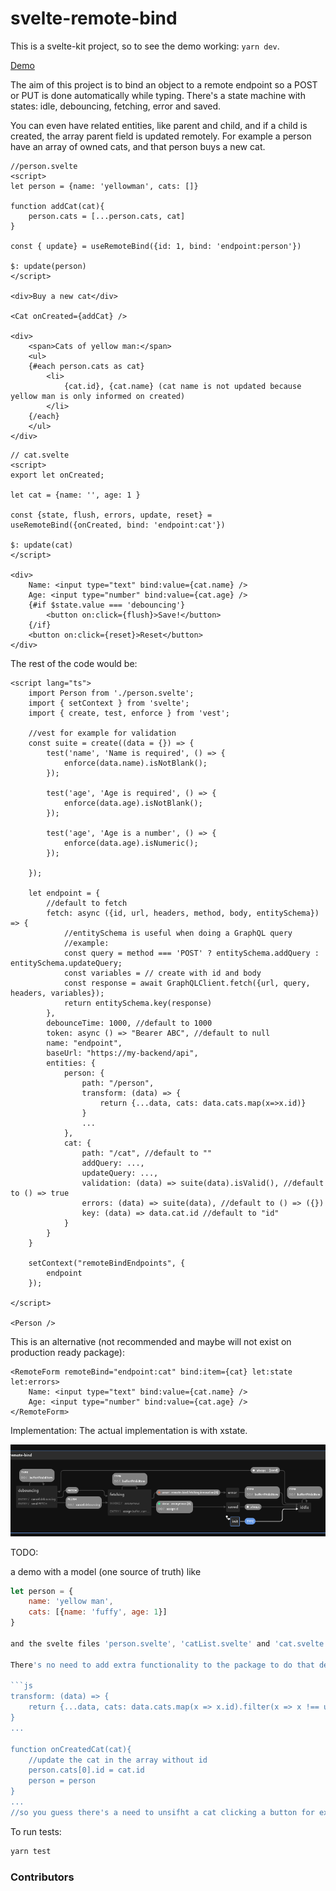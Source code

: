 # svelte-remote-bind

This is a svelte-kit project, so to see the demo working: ```yarn dev```.

[Demo](https://svelte-remote-bind.surge.sh)

The aim of this project is to bind an object to a remote endpoint so a POST or PUT is done automatically while typing. There's a state machine with states: idle, debouncing, fetching, error and saved.

You can even have related entities, like parent and child, and if a child is created, the array parent field is updated remotely. For example a person have an array of owned cats, and that person buys a new cat.

```svelte
//person.svelte
<script>
let person = {name: 'yellowman', cats: []}

function addCat(cat){
    person.cats = [...person.cats, cat]
}

const { update} = useRemoteBind({id: 1, bind: 'endpoint:person'})

$: update(person)
</script>

<div>Buy a new cat</div>

<Cat onCreated={addCat} />

<div>
    <span>Cats of yellow man:</span>
    <ul>
	{#each person.cats as cat}
		<li>
			{cat.id}, {cat.name} (cat name is not updated because yellow man is only informed on created)
		</li>
	{/each}
    </ul>
</div>
```

```svelte
// cat.svelte
<script>
export let onCreated;

let cat = {name: '', age: 1 } 

const {state, flush, errors, update, reset} = useRemoteBind({onCreated, bind: 'endpoint:cat'})

$: update(cat)
</script>

<div>
    Name: <input type="text" bind:value={cat.name} />
    Age: <input type="number" bind:value={cat.age} />
    {#if $state.value === 'debouncing'}
        <button on:click={flush}>Save!</button>
    {/if}
    <button on:click={reset}>Reset</button>
</div>
```

The rest of the code would be:

```svelte
<script lang="ts">
    import Person from './person.svelte';
    import { setContext } from 'svelte';
    import { create, test, enforce } from 'vest';

    //vest for example for validation
    const suite = create((data = {}) => {
        test('name', 'Name is required', () => {
            enforce(data.name).isNotBlank();
        });

        test('age', 'Age is required', () => {
            enforce(data.age).isNotBlank();
        });

        test('age', 'Age is a number', () => {
            enforce(data.age).isNumeric();
        });

    });

    let endpoint = {
        //default to fetch
        fetch: async ({id, url, headers, method, body, entitySchema}) => {
            //entitySchema is useful when doing a GraphQL query 
            //example:
            const query = method === 'POST' ? entitySchema.addQuery : entitySchema.updateQuery;
            const variables = // create with id and body
            const response = await GraphQLClient.fetch({url, query, headers, variables});
            return entitySchema.key(response)
        },
        debounceTime: 1000, //default to 1000
        token: async () => "Bearer ABC", //default to null
        name: "endpoint",
        baseUrl: "https://my-backend/api",
        entities: {
            person: {
                path: "/person", 
                transform: (data) => {
                    return {...data, cats: data.cats.map(x=>x.id)}
                }
                ...
            },
            cat: {
                path: "/cat", //default to ""
                addQuery: ...,
                updateQuery: ...,
                validation: (data) => suite(data).isValid(), //default to () => true
                errors: (data) => suite(data), //default to () => ({})
                key: (data) => data.cat.id //default to "id"
            }
        }
    }

    setContext("remoteBindEndpoints", {
        endpoint
    }); 

</script>

<Person />
```

This is an alternative (not recommended and maybe will not exist on production ready package):

```svelte
<RemoteForm remoteBind="endpoint:cat" bind:item={cat} let:state let:errors>
    Name: <input type="text" bind:value={cat.name} />
    Age: <input type="number" bind:value={cat.age} />
</RemoteForm>
```

Implementation: The actual implementation is with xstate.

![state machine](./machine.png)

TODO:

a demo with a model (one source of truth) like 

```js
let person = {
    name: 'yellow man',
    cats: [{name: 'fuffy', age: 1}]
}

and the svelte files 'person.svelte', 'catList.svelte' and 'cat.svelte'. If you add or remove a cat, person triggers automatically a save, but no when you change the name of cat. 

There's no need to add extra functionality to the package to do that demo. The key is to have:

```js
transform: (data) => {
    return {...data, cats: data.cats.map(x => x.id).filter(x => x !== undefined)}
}
...

function onCreatedCat(cat){
    //update the cat in the array without id
    person.cats[0].id = cat.id
    person = person
}
...
//so you guess there's a need to unsifht a cat clicking a button for example inside catList
```

To run tests:

```bash
yarn test
```

### Contributors

